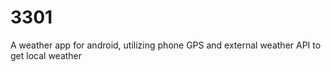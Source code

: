 # 3301
A weather app for android, utilizing phone GPS and external weather API to get local weather
